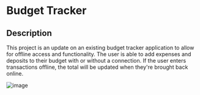 # Budget Tracker
## Description

This project is an update on an existing budget tracker application to allow for offline access and functionality. The user is able to add expenses and deposits to their budget with or without a connection. If the user enters transactions offline, the total will be updated when they're brought back online.


![image](https://user-images.githubusercontent.com/87587644/162636716-cc3d9408-5860-40cb-84ee-e5d3b1968e4b.png)
